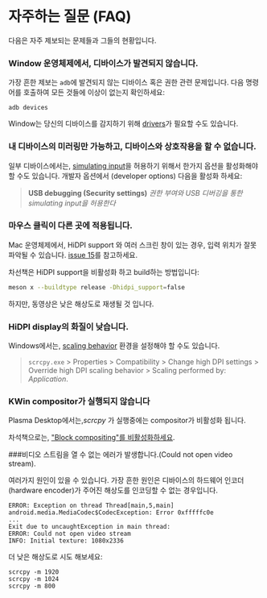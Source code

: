 # 자주하는 질문 (FAQ)

다음은 자주 제보되는 문제들과 그들의 현황입니다.


### Window 운영체제에서, 디바이스가 발견되지 않습니다.

가장 흔한 제보는 `adb`에 발견되지 않는 디바이스 혹은 권한 관련 문제입니다.
다음 명령어를 호출하여 모든 것들에 이상이 없는지 확인하세요:

    adb devices

Window는 당신의 디바이스를 감지하기 위해 [drivers]가 필요할 수도 있습니다.

[drivers]: https://developer.android.com/studio/run/oem-usb.html


### 내 디바이스의 미러링만 가능하고, 디바이스와 상호작용을 할 수 없습니다.

일부 디바이스에서는, [simulating input]을 허용하기 위해서 한가지 옵션을 활성화해야 할 수도 있습니다.
개발자 옵션에서 (developer options) 다음을 활성화 하세요:

> **USB debugging (Security settings)**
> _권한 부여와 USB 디버깅을 통한 simulating input을 허용한다_

[simulating input]: https://github.com/Genymobile/scrcpy/issues/70#issuecomment-373286323


### 마우스 클릭이 다른 곳에 적용됩니다.

Mac 운영체제에서, HiDPI support 와 여러 스크린 창이 있는 경우, 입력 위치가 잘못 파악될 수 있습니다.
[issue 15]를 참고하세요.

[issue 15]: https://github.com/Genymobile/scrcpy/issues/15

차선책은 HiDPI support을 비활성화 하고 build하는 방법입니다:

```bash
meson x --buildtype release -Dhidpi_support=false
```

하지만, 동영상은 낮은 해상도로 재생될 것 입니다.


### HiDPI display의 화질이 낮습니다.

Windows에서는, [scaling behavior] 환경을 설정해야 할 수도 있습니다.

> `scrcpy.exe` > Properties > Compatibility > Change high DPI settings >
> Override high DPI scaling behavior > Scaling performed by: _Application_.

[scaling behavior]: https://github.com/Genymobile/scrcpy/issues/40#issuecomment-424466723


### KWin compositor가 실행되지 않습니다

Plasma Desktop에서는,_scrcpy_ 가 실행중에는 compositor가 비활성화 됩니다.

차석책으로는, ["Block compositing"를 비활성화하세요][kwin].

[kwin]: https://github.com/Genymobile/scrcpy/issues/114#issuecomment-378778613


###비디오 스트림을 열 수 없는 에러가 발생합니다.(Could not open video stream).

여러가지 원인이 있을 수 있습니다. 가장 흔한 원인은 디바이스의 하드웨어 인코더(hardware encoder)가 
주어진 해상도를 인코딩할 수 없는 경우입니다.

```
ERROR: Exception on thread Thread[main,5,main]
android.media.MediaCodec$CodecException: Error 0xfffffc0e
...
Exit due to uncaughtException in main thread:
ERROR: Could not open video stream
INFO: Initial texture: 1080x2336
```

더 낮은 해상도로 시도 해보세요:

```
scrcpy -m 1920
scrcpy -m 1024
scrcpy -m 800
```
